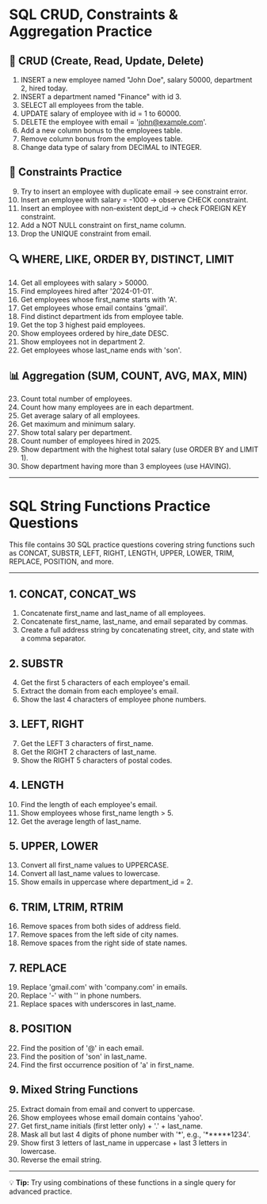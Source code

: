 # SQL CRUD, Constraints & Aggregation Practice

## 🔁 CRUD (Create, Read, Update, Delete)
1. INSERT a new employee named "John Doe", salary 50000, department 2, hired today.
2. INSERT a department named "Finance" with id 3.
3. SELECT all employees from the table.
4. UPDATE salary of employee with id = 1 to 60000.
5. DELETE the employee with email = 'john@example.com'.
6. Add a new column bonus to the employees table.
7. Remove column bonus from the employees table.
8. Change data type of salary from DECIMAL to INTEGER.

## 📌 Constraints Practice
9. Try to insert an employee with duplicate email → see constraint error.
10. Insert an employee with salary = -1000 → observe CHECK constraint.
11. Insert an employee with non-existent dept_id → check FOREIGN KEY constraint.
12. Add a NOT NULL constraint on first_name column.
13. Drop the UNIQUE constraint from email.

## 🔍 WHERE, LIKE, ORDER BY, DISTINCT, LIMIT
14. Get all employees with salary > 50000.
15. Find employees hired after '2024-01-01'.
16. Get employees whose first_name starts with 'A'.
17. Get employees whose email contains 'gmail'.
18. Find distinct department ids from employee table.
19. Get the top 3 highest paid employees.
20. Show employees ordered by hire_date DESC.
21. Show employees not in department 2.
22. Get employees whose last_name ends with 'son'.

## 📊 Aggregation (SUM, COUNT, AVG, MAX, MIN)
23. Count total number of employees.
24. Count how many employees are in each department.
25. Get average salary of all employees.
26. Get maximum and minimum salary.
27. Show total salary per department.
28. Count number of employees hired in 2025.
29. Show department with the highest total salary (use ORDER BY and LIMIT 1).
30. Show department having more than 3 employees (use HAVING).
---
# SQL String Functions Practice Questions

This file contains 30 SQL practice questions covering string functions such as CONCAT, SUBSTR, LEFT, RIGHT, LENGTH, UPPER, LOWER, TRIM, REPLACE, POSITION, and more.

---

## 1. CONCAT, CONCAT_WS
1. Concatenate first_name and last_name of all employees.
2. Concatenate first_name, last_name, and email separated by commas.
3. Create a full address string by concatenating street, city, and state with a comma separator.

## 2. SUBSTR
4. Get the first 5 characters of each employee's email.
5. Extract the domain from each employee's email.
6. Show the last 4 characters of employee phone numbers.

## 3. LEFT, RIGHT
7. Get the LEFT 3 characters of first_name.
8. Get the RIGHT 2 characters of last_name.
9. Show the RIGHT 5 characters of postal codes.

## 4. LENGTH
10. Find the length of each employee's email.
11. Show employees whose first_name length > 5.
12. Get the average length of last_name.

## 5. UPPER, LOWER
13. Convert all first_name values to UPPERCASE.
14. Convert all last_name values to lowercase.
15. Show emails in uppercase where department_id = 2.

## 6. TRIM, LTRIM, RTRIM
16. Remove spaces from both sides of address field.
17. Remove spaces from the left side of city names.
18. Remove spaces from the right side of state names.

## 7. REPLACE
19. Replace 'gmail.com' with 'company.com' in emails.
20. Replace '-' with '' in phone numbers.
21. Replace spaces with underscores in last_name.

## 8. POSITION
22. Find the position of '@' in each email.
23. Find the position of 'son' in last_name.
24. Find the first occurrence position of 'a' in first_name.

## 9. Mixed String Functions
25. Extract domain from email and convert to uppercase.
26. Show employees whose email domain contains 'yahoo'.
27. Get first_name initials (first letter only) + '.' + last_name.
28. Mask all but last 4 digits of phone number with '*', e.g., '******1234'.
29. Show first 3 letters of last_name in uppercase + last 3 letters in lowercase.
30. Reverse the email string.

---

💡 **Tip:** Try using combinations of these functions in a single query for advanced practice.

